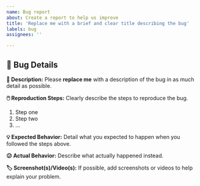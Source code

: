 ```yaml
---
name: Bug report
about: Create a report to help us improve
title: 'Replace me with a brief and clear title describing the bug'
labels: bug
assignees: ''

---
```


## 🐛 Bug Details

**📖 Description:** Please **replace me** with a description of the bug in as much detail as possible.

**🖱️ Reproduction Steps:** Clearly describe the steps to reproduce the bug. 
1. Step one
2. Step two
3. ...

**💡 Expected Behavior:** Detail what you expected to happen when you followed the steps above.

**😕 Actual Behavior:** Describe what actually happened instead.

**🏷️ Screenshot(s)/Video(s):** If possible, add screenshots or videos to help explain your problem. 
